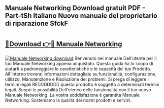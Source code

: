 ## Manuale Networking Download gratuit PDF - Part-tSh Italiano Nuovo manuale del proprietario di riparazione SfckF

# <h2><a href="http://dfcimda.blite.top/?on=Manuale+Networking">🔗Download 👉🔴 Manuale Networking</a></h2>

[![Manuale Networking download](https://i.imgur.com/lujVjoI.png)](http://dfcimda.blite.top/?on=Manuale+Networking)
Benvenuto nel manuale Dell'utente per il tuo Manuale Networking appena acquistato. Questa guida ha lo scopo di aiutarti a padroneggiare le caratteristiche e le capacità del tuo Prodotto. All'interno troverai informazioni dettagliate su funzionalità, configurazione, utilizzo, Manutenzione e Risoluzione dei problemi. Si prega di leggere i termini legali REDDDDDDD questo prodotto è soggetto a determinati termini legali. Scopri le possibilità Dell'elenco delle funzionalità con il tuo nuovo Manuale Networking. La vostra soddisfazione è garantita Manuale Networking. Sosteniamo la qualità dei nostri prodotti e servizi.

